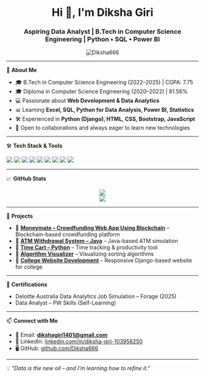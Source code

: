 <h1 align="center">Hi 👋, I'm Diksha Giri</h1>
<h3 align="center">Aspiring Data Analyst | B.Tech in Computer Science Engineering | Python • SQL • Power BI</h3>

<p align="center">
  <img src="https://komarev.com/ghpvc/?username=Diksha666&label=Profile%20views&color=0e75b6&style=flat" alt="Diksha666" />
</p>

---

🌟 **About Me**

- 🎓 B.Tech in Computer Science Engineering (2022–2025) | CGPA: 7.75  
- 🎓 Diploma in Computer Science Engineering (2020–2022) | 81.56%  
- 💻 Passionate about **Web Development & Data Analytics**  
- 📊 Learning **Excel, SQL, Python for Data Analysis, Power BI, Statistics**  
- 🛠️ Experienced in **Python (Django), HTML, CSS, Bootstrap, JavaScript**  
- 🤝 Open to collaborations and always eager to learn new technologies

---

🛠️ **Tech Stack & Tools**

<p align="left">
  <img src="https://img.shields.io/badge/-Python-05122A?style=flat&logo=python" />
  <img src="https://img.shields.io/badge/-SQL-05122A?style=flat&logo=mysql" />
  <img src="https://img.shields.io/badge/-PowerBI-05122A?style=flat&logo=powerbi" />
  <img src="https://img.shields.io/badge/-Excel-05122A?style=flat&logo=microsoft-excel" />
  <img src="https://img.shields.io/badge/-JavaScript-05122A?style=flat&logo=javascript" />
  <img src="https://img.shields.io/badge/-HTML5-05122A?style=flat&logo=html5" />
  <img src="https://img.shields.io/badge/-CSS3-05122A?style=flat&logo=css3" />
  <img src="https://img.shields.io/badge/-Django-05122A?style=flat&logo=django" />
  <img src="https://img.shields.io/badge/-Git-05122A?style=flat&logo=git" />
</p>

---

📈 **GitHub Stats**

<p align="center">
  <img src="https://github-readme-stats.vercel.app/api?username=Diksha666&show_icons=true&theme=radical" />
  <br />
  <img src="https://github-readme-stats.vercel.app/api/top-langs/?username=Diksha666&layout=compact" />
</p>

---

📂 **Projects**

- 🔷 **[Moneymate – Crowdfunding Web App Using Blockchain](https://github.com/Diksha666/moneymate)** – Blockchain-based crowdfunding platform  
- 🔶 **[ATM Withdrawal System – Java](https://github.com/Diksha666/atm-withdrawal)** – Java-based ATM simulation  
- 🔷 **[Time Cart – Python](https://github.com/Diksha666/time-cart)** – Time tracking & productivity tool  
- 🔶 **[Algorithm Visualizer](https://github.com/Diksha666/algorithm-visualizer)** – Visualizing sorting algorithms  
- 🔷 **[College Website Development](https://github.com/Diksha666/college-website)** – Responsive Django-based website for college  

---

📜 **Certifications**

- Deloitte Australia Data Analytics Job Simulation – Forage (2025)  
- Data Analyst – PW Skills (Self-Learning)  

---

📫 **Connect with Me**

- 📧 Email: **dikshagiri1401@gmail.com**  
- 🔗 LinkedIn: [linkedin.com/in/diksha-giri-103958250](https://www.linkedin.com/in/diksha-giri-103958250)  
- 🖥️ GitHub: [github.com/Diksha666](https://github.com/Diksha666)

---

💡 *"Data is the new oil – and I’m learning how to refine it."*
